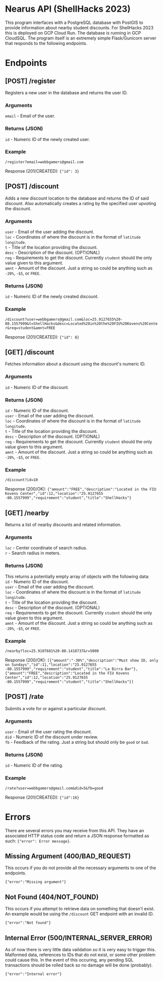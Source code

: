 # Nearus API (ShellHacks 2023)
This program interfaces with a PostgreSQL database with PostGIS to provide information about nearby student discounts. For ShellHacks 2023 this is deployed on GCP Cloud Run. The database is running in GCP CloudSQL. The program itself is an extremely simple Flask/Gunicorn server that responds to the following endpoints.

# Endpoints
## \[POST\] /register
Registers a new user in the database and returns the user ID.  
### Arguments
`email` - Email of the user.  
### Returns (JSON)
`id` - Numeric ID of the newly created user.  
### Example
`/register?email=webbgamers@gmail.com`  

Response (201/CREATED): `{"id": 3}`  

## \[POST\] /discount
Adds a new discount location to the database and returns the ID of said discount. Also automatically creates a rating by the specified user upvoting the discount.  
### Arguments
`user` - Email of the user adding the discount.  
`loc` - Coordinates of where the discount is in the format of `latitude longitude`.  
`t` - Title of the location providing the discount.  
`desc` - Description of the discount. (OPTIONAL)  
`req` - Requirements to get the discount. Currently `student` should the only value given to this argument.  
`amnt` - Amount of the discount. Just a string so could be anything such as `-20%`, `-$5`, or `FREE`.  
### Returns (JSON)
`id` - Numeric ID of the newly created discount.  
### Example
`/discount?user=webbgamers@gmail.com&loc=25.9127655%20-80.1557999&t=ShellHacks&desc=Located%20in%20the%20FIU%20Kovens%20Center&req=student&amnt=FREE`  

Response (201/CREATED): `{"id": 8}`  

## \[GET\] /discount
Fetches information about a discount using the discount's numeric ID.  
### Arguments
`id` - Numeric ID of the discount.  
### Returns (JSON)
`id` - Numeric ID of the discount.  
`user` - Email of the user adding the discount.  
`loc` - Coordinates of where the discount is in the format of `latitude longitude`.  
`t` - Title of the location providing the discount.  
`desc` - Description of the discount. (OPTIONAL)  
`req` - Requirements to get the discount. Currently `student` should the only value given to this argument.  
`amnt` - Amount of the discount. Just a string so could be anything such as `-20%`, `-$5`, or `FREE`.  
### Example
`/discount?id=10`  

Response (200/OK): `{"amount":"FREE","description":"Located in the FIU Kovens Center","id":12,"location":"25.9127655 -80.1557999","requirement":"student","title":"ShellHacks"}`  

## \[GET\] /nearby
Returns a list of nearby discounts and related information.  
### Arguments
`loc` - Center coordinate of search radius.  
`r` - Search radius in meters.  
### Returns (JSON)
This returns a potentially empty array of objects with the following data:  
`id` - Numeric ID of the discount.  
`user` - Email of the user adding the discount.  
`loc` - Coordinates of where the discount is in the format of `latitude longitude`.  
`t` - Title of the location providing the discount.  
`desc` - Description of the discount. (OPTIONAL)  
`req` - Requirements to get the discount. Currently `student` should the only value given to this argument.  
`amnt` - Amount of the discount. Just a string so could be anything such as `-20%`, `-$5`, or `FREE`.  
### Example
`/nearby?loc=25.9107681%20-80.1418737&r=5000`  

Response (200/OK): `[{"amount":"-30%","description":"Must show ID, only on Sundays","id":11,"location":"25.9127655 -80.1557999","requirement":"student","title":"La Birra Bar"},{"amount":"FREE","description":"Located in the FIU Kovens Center","id":12,"location":"25.9127655 -80.1557999","requirement":"student","title":"ShellHacks"}]`  

## \[POST\] /rate
Submits a vote for or against a particular discount.  
### Arguments
`user` - Email of the user rating the discount.  
`did` - Numeric ID of the discount under review.  
`fb` - Feedback of the rating. Just a string but should only be `good` or `bad`.  
### Returns (JSON)
`id` - Numeric ID of the rating.  
### Example
`/rate?user=webbgamers@gmail.com&did=5&fb=good`  

Response (201/CREATED): `{"id":16}`  

# Errors
There are several errors you may receive from this API. They have an associated HTTP status code and return a JSON response formatted as such: `{"error": Error message}`.  
## Missing Argument (400/BAD_REQUEST)
This occurs if you do not provide all the necessary arguments to one of the endpoints.  

`{"error":"Missing argument"}`

## Not Found (404/NOT_FOUND)
This occurs if you attempt to retrieve data on something that doesn't exist. An example would be using the `/discount` GET endpoint with an invalid ID.  

`{"error":"Not found"}`

## Internal Error (500/INTERNAL_SERVER_ERROR)
As of now there is very little data vaildation so it is very easy to trigger this. Malformed data, references to IDs that do not exist, or some other problem could cause this. In the event of this occuring, any pending SQL transactions should be rolled back so no damage will be done (probably).  

`{"error":"Internal error"}`
